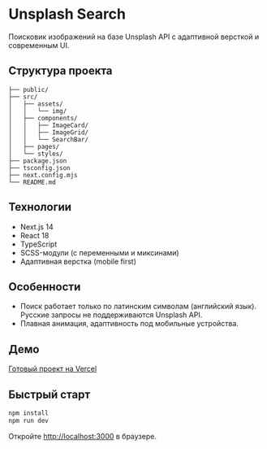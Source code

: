 # Unsplash Search

Поисковик изображений на базе Unsplash API с адаптивной версткой и современным UI.

## Структура проекта

```
├── public/
├── src/
│   ├── assets/
│   │   └── img/
│   ├── components/
│   │   ├── ImageCard/
│   │   ├── ImageGrid/
│   │   └── SearchBar/
│   ├── pages/
│   └── styles/
├── package.json
├── tsconfig.json
├── next.config.mjs
└── README.md
```

## Технологии

- Next.js 14
- React 18
- TypeScript
- SCSS-модули (с переменными и миксинами)
- Адаптивная верстка (mobile first)

## Особенности

- Поиск работает только по латинским символам (английский язык). Русские запросы не поддерживаются Unsplash API.
- Плавная анимация, адаптивность под мобильные устройства.

## Демо

[Готовый проект на Vercel](https://unsplash-search-beta.vercel.app/)

## Быстрый старт

```bash
npm install
npm run dev
```

Откройте [http://localhost:3000](http://localhost:3000) в браузере.

